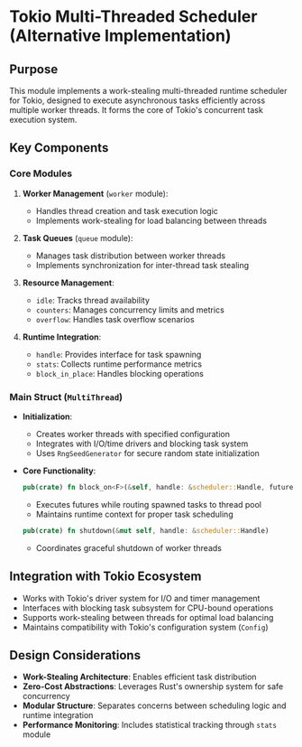 # Tokio Multi-Threaded Scheduler (Alternative Implementation)

## Purpose
This module implements a work-stealing multi-threaded runtime scheduler for Tokio, designed to execute asynchronous tasks efficiently across multiple worker threads. It forms the core of Tokio's concurrent task execution system.

## Key Components

### Core Modules
1. **Worker Management** (`worker` module):
   - Handles thread creation and task execution logic
   - Implements work-stealing for load balancing between threads

2. **Task Queues** (`queue` module):
   - Manages task distribution between worker threads
   - Implements synchronization for inter-thread task stealing

3. **Resource Management**:
   - `idle`: Tracks thread availability
   - `counters`: Manages concurrency limits and metrics
   - `overflow`: Handles task overflow scenarios

4. **Runtime Integration**:
   - `handle`: Provides interface for task spawning
   - `stats`: Collects runtime performance metrics
   - `block_in_place`: Handles blocking operations

### Main Struct (`MultiThread`)
- **Initialization**:
  - Creates worker threads with specified configuration
  - Integrates with I/O/time drivers and blocking task system
  - Uses `RngSeedGenerator` for secure random state initialization

- **Core Functionality**:
  ```rust
  pub(crate) fn block_on<F>(&self, handle: &scheduler::Handle, future: F) -> F::Output
  ```
  - Executes futures while routing spawned tasks to thread pool
  - Maintains runtime context for proper task scheduling

  ```rust
  pub(crate) fn shutdown(&mut self, handle: &scheduler::Handle)
  ```
  - Coordinates graceful shutdown of worker threads

## Integration with Tokio Ecosystem
- Works with Tokio's driver system for I/O and timer management
- Interfaces with blocking task subsystem for CPU-bound operations
- Supports work-stealing between threads for optimal load balancing
- Maintains compatibility with Tokio's configuration system (`Config`)

## Design Considerations
- **Work-Stealing Architecture**: Enables efficient task distribution
- **Zero-Cost Abstractions**: Leverages Rust's ownership system for safe concurrency
- **Modular Structure**: Separates concerns between scheduling logic and runtime integration
- **Performance Monitoring**: Includes statistical tracking through `stats` module
